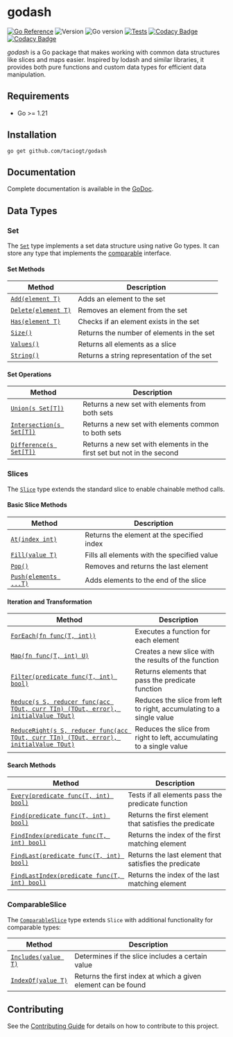 # godash

[![Go Reference](https://pkg.go.dev/badge/github.com/taciogt/envtags.svg)](https://pkg.go.dev/github.com/taciogt/godash)
![Version](https://img.shields.io/github/v/release/taciogt/godash)
![Go version](https://img.shields.io/github/go-mod/go-version/taciogt/godash)
[![Tests](https://github.com/taciogt/godash/actions/workflows/tests.yaml/badge.svg)](https://github.com/taciogt/godash/actions/workflows/tests.yaml)
[![Codacy Badge](https://app.codacy.com/project/badge/Grade/86a0ff7430d54e0fa614195978c09213)](https://app.codacy.com/gh/taciogt/godash/dashboard?utm_source=gh&utm_medium=referral&utm_content=&utm_campaign=Badge_grade)
[![Codacy Badge](https://app.codacy.com/project/badge/Coverage/86a0ff7430d54e0fa614195978c09213)](https://app.codacy.com/gh/taciogt/godash/dashboard?utm_source=gh&utm_medium=referral&utm_content=&utm_campaign=Badge_coverage)

_godash_ is a Go package that makes working with common data structures like slices and maps easier.
Inspired by lodash and similar libraries, it provides both pure functions and custom data types for
efficient data manipulation.

## Requirements

- Go >= 1.21

## Installation

```shell
go get github.com/taciogt/godash
```

## Documentation

Complete documentation is available in the [GoDoc](https://pkg.go.dev/github.com/taciogt/godash).

## Data Types

### Set

The [`Set`](https://pkg.go.dev/github.com/taciogt/godash#Set) type implements a set data structure using native Go types.
It can store any type that implements the [comparable](https://go.dev/ref/spec#Type_constraints) interface.

#### Set Methods

| Method                                                                         | Description                                |
|--------------------------------------------------------------------------------|--------------------------------------------|
| [`Add(element T)`](https://pkg.go.dev/github.com/taciogt/godash#Set.Add)       | Adds an element to the set                 |
| [`Delete(element T)`](https://pkg.go.dev/github.com/taciogt/godash#Set.Delete) | Removes an element from the set            |
| [`Has(element T)`](https://pkg.go.dev/github.com/taciogt/godash#Set.Has)       | Checks if an element exists in the set     |
| [`Size()`](https://pkg.go.dev/github.com/taciogt/godash#Set.Size)              | Returns the number of elements in the set  |
| [`Values()`](https://pkg.go.dev/github.com/taciogt/godash#Set.Values)          | Returns all elements as a slice            |
| [`String()`](https://pkg.go.dev/github.com/taciogt/godash#Set.String)          | Returns a string representation of the set |

#### Set Operations

| Method                                                                                    | Description                                                            |
|-------------------------------------------------------------------------------------------|------------------------------------------------------------------------|
| [`Union(s Set[T])`](https://pkg.go.dev/github.com/taciogt/godash#Set.Union)               | Returns a new set with elements from both sets                         |
| [`Intersection(s Set[T])`](https://pkg.go.dev/github.com/taciogt/godash#Set.Intersection) | Returns a new set with elements common to both sets                    |
| [`Difference(s Set[T])`](https://pkg.go.dev/github.com/taciogt/godash#Set.Difference)     | Returns a new set with elements in the first set but not in the second |

### Slices

The [`Slice`](https://pkg.go.dev/github.com/taciogt/godash#Slice) type extends the standard slice to enable chainable method calls.

#### Basic Slice Methods

| Method                                                                           | Description                                 |
|----------------------------------------------------------------------------------|---------------------------------------------|
| [`At(index int)`](https://pkg.go.dev/github.com/taciogt/godash#Slice.At)         | Returns the element at the specified index  |
| [`Fill(value T)`](https://pkg.go.dev/github.com/taciogt/godash#Slice.Fill)       | Fills all elements with the specified value |
| [`Pop()`](https://pkg.go.dev/github.com/taciogt/godash#Slice.Pop)                | Removes and returns the last element        |
| [`Push(elements ...T)`](https://pkg.go.dev/github.com/taciogt/godash#Slice.Push) | Adds elements to the end of the slice       |

#### Iteration and Transformation

| Method                                                                                                                                            | Description                                                          |
|---------------------------------------------------------------------------------------------------------------------------------------------------|----------------------------------------------------------------------|
| [`ForEach(fn func(T, int))`](https://pkg.go.dev/github.com/taciogt/godash#Slice.ForEach)                                                          | Executes a function for each element                                 |
| [`Map(fn func(T, int) U)`](https://pkg.go.dev/github.com/taciogt/godash#Map)                                                                      | Creates a new slice with the results of the function                 |
| [`Filter(predicate func(T, int) bool)`](https://pkg.go.dev/github.com/taciogt/godash#Slice.Filter)                                                | Returns elements that pass the predicate function                    |
| [`Reduce(s S, reducer func(acc TOut, curr TIn) (TOut, error), initialValue TOut)`](https://pkg.go.dev/github.com/taciogt/godash#Reduce)           | Reduces the slice from left to right, accumulating to a single value |
| [`ReduceRight(s S, reducer func(acc TOut, curr TIn) (TOut, error), initialValue TOut)`](https://pkg.go.dev/github.com/taciogt/godash#ReduceRight) | Reduces the slice from right to left, accumulating to a single value |

#### Search Methods

| Method                                                                                                           | Description                                            |
|------------------------------------------------------------------------------------------------------------------|--------------------------------------------------------|
| [`Every(predicate func(T, int) bool)`](https://pkg.go.dev/github.com/taciogt/godash#Slice.Every)                 | Tests if all elements pass the predicate function      |
| [`Find(predicate func(T, int) bool)`](https://pkg.go.dev/github.com/taciogt/godash#Slice.Find)                   | Returns the first element that satisfies the predicate |
| [`FindIndex(predicate func(T, int) bool)`](https://pkg.go.dev/github.com/taciogt/godash#Slice.FindIndex)         | Returns the index of the first matching element        |
| [`FindLast(predicate func(T, int) bool)`](https://pkg.go.dev/github.com/taciogt/godash#Slice.FindLast)           | Returns the last element that satisfies the predicate  |
| [`FindLastIndex(predicate func(T, int) bool)`](https://pkg.go.dev/github.com/taciogt/godash#Slice.FindLastIndex) | Returns the index of the last matching element         |

### ComparableSlice

The [`ComparableSlice`](https://pkg.go.dev/github.com/taciogt/godash#ComparableSlice) type extends `Slice` with additional functionality for comparable types:

| Method                                                                                       | Description                                                   |
|----------------------------------------------------------------------------------------------|---------------------------------------------------------------|
| [`Includes(value T)`](https://pkg.go.dev/github.com/taciogt/godash#ComparableSlice.Includes) | Determines if the slice includes a certain value              |
| [`IndexOf(value T)`](https://pkg.go.dev/github.com/taciogt/godash#ComparableSlice.IndexOf)   | Returns the first index at which a given element can be found |

## Contributing

See the [Contributing Guide](CONTRIBUTING.md) for details on how to contribute to this project.
